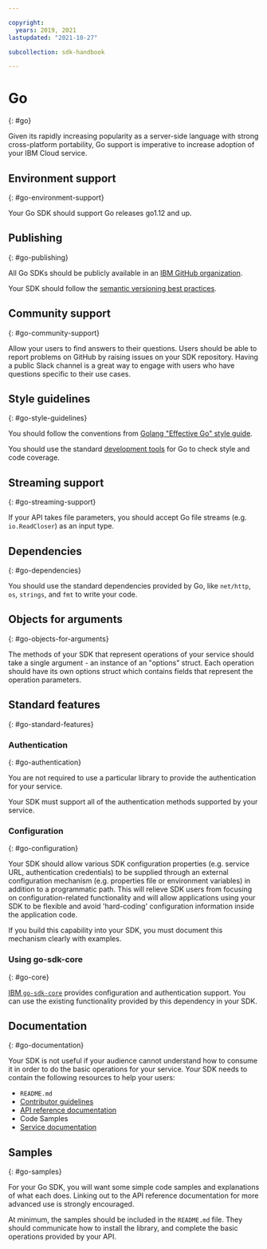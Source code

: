 ```yaml
---

copyright:
  years: 2019, 2021
lastupdated: "2021-10-27"

subcollection: sdk-handbook

---
```


# Go
{: #go}

Given its rapidly increasing popularity as a server-side language with strong cross-platform portability, Go support is imperative to increase adoption of your IBM Cloud service.

## Environment support
{: #go-environment-support}

Your Go SDK should support Go releases go1.12 and up.

## Publishing
{: #go-publishing}

All Go SDKs should be publicly available in an [IBM GitHub organization](/docs/sdk-handbook?topic=sdk-handbook-distribution#distribution-opensrc).

Your SDK should follow the [semantic versioning best practices](/docs/sdk-handbook?topic=sdk-handbook-distribution#distribution-semver).

## Community support
{: #go-community-support}

Allow your users to find answers to their questions.  Users should be able to report problems on GitHub by raising issues on your SDK repository.  Having a public Slack channel is a great way to engage with users who have questions specific to their use cases.

## Style guidelines
{: #go-style-guidelines}

You should follow the conventions from [Golang "Effective Go" style guide](https://golang.org/doc/effective_go.html).

You should use the standard [development tools](/docs/sdk-handbook?topic=sdk-handbook-devtools) for Go to check style and code coverage.

## Streaming support
{: #go-streaming-support}

If your API takes file parameters, you should accept Go file streams (e.g. `io.ReadCloser`) as an input type.

## Dependencies
{: #go-dependencies}

You should use the standard dependencies provided by Go, like `net/http`, `os`, `strings`, and `fmt` to write your code.

## Objects for arguments
{: #go-objects-for-arguments}

The methods of your SDK that represent operations of your service should take a single argument - an instance of an "options" struct. Each operation should have its own options struct which contains fields that represent the operation parameters.

## Standard features
{: #go-standard-features}

### Authentication
{: #go-authentication}

You are not required to use a particular library to provide the authentication for your service.

Your SDK must support all of the authentication methods supported by your service.

### Configuration
{: #go-configuration}

Your SDK should allow various SDK configuration properties (e.g. service URL, authentication credentials) to be supplied through an external configuration mechanism (e.g. properties file or environment variables) in addition to a programmatic path. This will relieve SDK users from focusing on configuration-related functionality and will allow applications using your SDK to be flexible and avoid 'hard-coding' configuration information inside the application code.

If you build this capability into your SDK, you must document this mechanism clearly with examples.

### Using go-sdk-core
{: #go-core}

[IBM `go-sdk-core`](https://github.com/IBM/go-sdk-core) provides configuration and authentication support. You can use the existing functionality provided by this dependency in your SDK.


## Documentation
{: #go-documentation}

Your SDK is not useful if your audience cannot understand how to consume it in order to do the basic operations for your service. Your SDK needs to contain the following resources to help your users:

* `README.md`
* [Contributor guidelines](/docs/sdk-handbook?topic=sdk-handbook-documentation#sdk-contributor-docs)
* [API reference documentation](/docs/sdk-handbook?topic=sdk-handbook-documentation#sdk-interface-docs)
* Code Samples
* [Service documentation](/docs/sdk-handbook?topic=sdk-handbook-documentation)

## Samples
{: #go-samples}

For your Go SDK, you will want some simple code samples and explanations of what each does.  Linking out to the API reference documentation for more advanced use is strongly encouraged.

At minimum, the samples should be included in the `README.md` file. They should communicate how to install the library, and complete the basic operations provided by your API.

